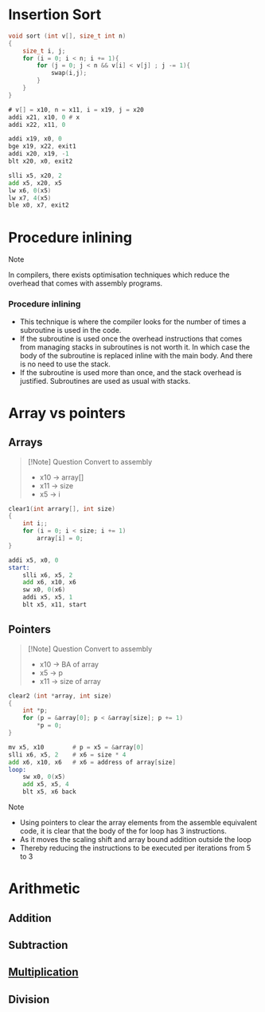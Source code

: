 # Insertion Sort
```cpp
void sort (int v[], size_t int n)
{
	size_t i, j;
	for (i = 0; i < n; i += 1){
		for (j = 0; j < n && v[i] < v[j] ; j -= 1){
			swap(i,j);
		}
	}
}
```

```asm
# v[] = x10, n = x11, i = x19, j = x20
addi x21, x10, 0 # x
addi x22, x11, 0

addi x19, x0, 0
bge x19, x22, exit1
addi x20, x19, -1
blt x20, x0, exit2

slli x5, x20, 2
add x5, x20, x5
lw x6, 0(x5)
lw x7, 4(x5)
ble x0, x7, exit2
```

# Procedure inlining
>[!Note]
>In compilers, there exists optimisation techniques which reduce the overhead that comes with assembly programs. 
>### Procedure inlining
>- This technique is where the compiler looks for the number of times a subroutine is used in the code. 
>- If the subroutine is used once the overhead instructions that comes from managing stacks in subroutines is not worth it. In which case the body of the subroutine is replaced inline with the main body. And there is no need to use the stack.
>- If the subroutine is used more than once, and the stack overhead is justified. Subroutines are used as usual with stacks.

# Array vs pointers
## Arrays
>[!Note] Question
>Convert to assembly
>- x10 -> array[]
>- x11 -> size
>- x5 -> i
```cpp
clear1(int arrary[], int size)
{
	int i;;
	for (i = 0; i < size; i += 1)
		array[i] = 0;
}
```

```asm
addi x5, x0, 0
start:
	slli x6, x5, 2
	add x6, x10, x6
	sw x0, 0(x6)
	addi x5, x5, 1
	blt x5, x11, start
```
## Pointers
> [!Note] Question
> Convert to assembly
> - x10 -> BA of array
> - x5 -> p
> - x11 -> size of array
```cpp
clear2 (int *array, int size)
{
	int *p;
	for (p = &array[0]; p < &array[size]; p += 1)
		*p = 0; 
}
```

```asm
mv x5, x10        # p = x5 = &array[0]
slli x6, x5, 2    # x6 = size * 4
add x6, x10, x6   # x6 = address of array[size]
loop:
	sw x0, 0(x5)
	add x5, x5, 4
	blt x5, x6 back
```
 
 >[!Note]
 >- Using pointers to clear the array elements from the assemble equivalent code, it is clear that the body of the for loop has 3 instructions. 
 >- As it moves the scaling shift and array bound addition outside the loop
 >- Thereby reducing the instructions to be executed per iterations from 5 to 3

# Arithmetic
## Addition
## Subtraction
## [Multiplication](./M-extension.md)
## Division
